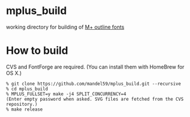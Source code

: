 # mplus_build
working directory for building of [M+ outline fonts](http://mplus-fonts.osdn.jp/mplus-outline-fonts/index-en.html)

# How to build

CVS and FontForge are required. (You can install them with HomeBrew for OS X.)

```
% git clone https://github.com/mandel59/mplus_build.git --recursive
% cd mplus_build
% MPLUS_FULLSET=y make -j4 SPLIT_CONCURRENCY=4
(Enter empty password when asked. SVG files are fetched from the CVS repository.)
% make release
```
